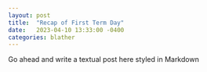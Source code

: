 ```yaml
---
layout: post
title:  "Recap of First Term Day"
date:   2023-04-10 13:33:00 -0400
categories: blather
---
```

Go ahead and write a textual post here styled in Markdown
